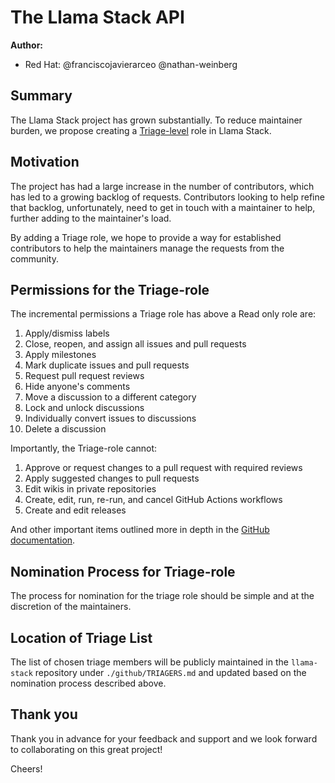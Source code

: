 # The Llama Stack API

**Author:**

* Red Hat: @franciscojavierarceo @nathan-weinberg

## Summary

The Llama Stack project has grown substantially. To reduce maintainer burden, we propose creating a [Triage-level](https://docs.github.com/en/organizations/managing-user-access-to-your-organizations-repositories/managing-repository-roles/repository-roles-for-an-organization#repository-roles-for-organizations) role in Llama Stack.

## Motivation

The project has had a large increase in the number of contributors, which has led to a growing backlog of requests. Contributors looking to help refine that backlog, unfortunately, need to get in touch with a maintainer to help, further adding to the maintainer's load.

By adding a Triage role, we hope to provide a way for established contributors to help the maintainers manage the requests from the community.

## Permissions for the Triage-role

The incremental permissions a Triage role has above a Read only role are:

1. Apply/dismiss labels
1. Close, reopen, and assign all issues and pull requests
1. Apply milestones
1. Mark duplicate issues and pull requests
1. Request pull request reviews
1. Hide anyone's comments
1. Move a discussion to a different category
1. Lock and unlock discussions
1. Individually convert issues to discussions
1. Delete a discussion

Importantly, the Triage-role cannot:

1. Approve or request changes to a pull request with required reviews
1. Apply suggested changes to pull requests
1. Edit wikis in private repositories
1. Create, edit, run, re-run, and cancel GitHub Actions workflows
1. Create and edit releases

And other important items outlined more in depth in the [GitHub documentation](https://docs.github.com/en/organizations/managing-user-access-to-your-organizations-repositories/managing-repository-roles/repository-roles-for-an-organization#permissions-for-each-role).

## Nomination Process for Triage-role
The process for nomination for the triage role should be simple and at the discretion of the maintainers.

## Location of Triage List
The list of chosen triage members will be publicly maintained in the `llama-stack` repository under `./github/TRIAGERS.md` and updated based on the nomination process described above.

## Thank you

Thank you in advance for your feedback and support and we look forward to collaborating on this great project!

Cheers!

